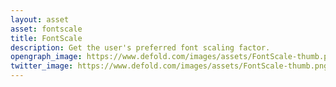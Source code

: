 ```yaml
---
layout: asset
asset: fontscale
title: FontScale
description: Get the user's preferred font scaling factor.
opengraph_image: https://www.defold.com/images/assets/FontScale-thumb.png
twitter_image: https://www.defold.com/images/assets/FontScale-thumb.png
---
```

